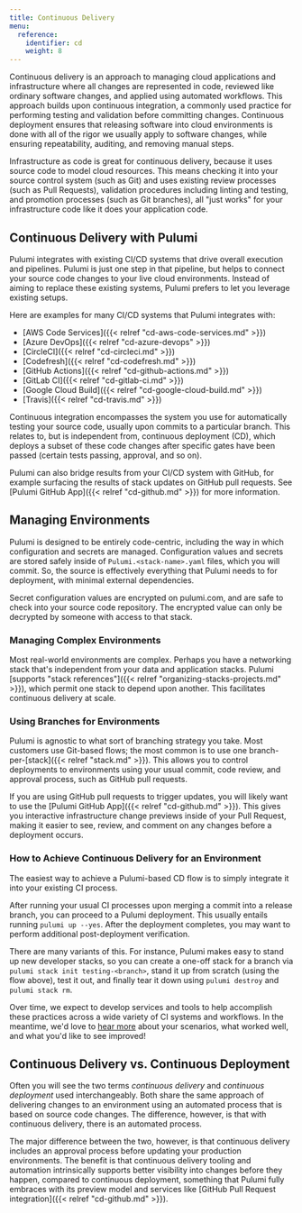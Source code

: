 ```yaml
---
title: Continuous Delivery
menu:
  reference:
    identifier: cd
    weight: 8
---
```


Continuous delivery is an approach to managing cloud applications and infrastructure where all changes are
represented in code, reviewed like ordinary software changes, and applied using automated workflows. This approach
builds upon continuous integration, a commonly used practice for performing testing and validation before committing
changes. Continuous deployment ensures that releasing software into cloud environments is done with all of the
rigor we usually apply to software changes, while ensuring repeatability, auditing, and removing manual steps.

Infrastructure as code is great for continuous delivery, because it uses source code to model cloud resources.
This means checking it into your source control system (such as Git) and uses existing review processes (such as
Pull Requests), validation procedures including linting and testing, and promotion processes (such as Git branches),
all "just works" for your infrastructure code like it does your application code.

## Continuous Delivery with Pulumi

Pulumi integrates with existing CI/CD systems that drive overall execution and pipelines. Pulumi is just one
step in that pipeline, but helps to connect your source code changes to your live cloud environments. Instead of
aiming to replace these existing systems, Pulumi prefers to let you leverage existing setups.

Here are examples for many CI/CD systems that Pulumi integrates with:

* [AWS Code Services]({{< relref "cd-aws-code-services.md" >}})
* [Azure DevOps]({{< relref "cd-azure-devops" >}})
* [CircleCI]({{< relref "cd-circleci.md" >}})
* [Codefresh]({{< relref "cd-codefresh.md" >}})
* [GitHub Actions]({{< relref "cd-github-actions.md" >}})
* [GitLab CI]({{< relref "cd-gitlab-ci.md" >}})
* [Google Cloud Build]({{< relref "cd-google-cloud-build.md" >}})
* [Travis]({{< relref "cd-travis.md" >}})

Continuous integration encompasses the system you use for automatically testing your source code, usually upon
commits to a particular branch. This relates to, but is independent from, continuous deployment (CD), which deploys
a subset of these code changes after specific gates have been passed (certain tests passing, approval, and so on).

Pulumi can also bridge results from your CI/CD system with GitHub, for example surfacing the results of stack
updates on GitHub pull requests. See [Pulumi GitHub App]({{< relref "cd-github.md" >}}) for more information.

## Managing Environments

Pulumi is designed to be entirely code-centric, including the way in which configuration and secrets are managed.
Configuration values and secrets are stored safely inside of `Pulumi.<stack-name>.yaml` files, which you will commit.
So, the source is effectively everything that Pulumi needs to for deployment, with minimal external dependencies.

Secret configuration values are encrypted on pulumi.com, and are safe to check into your source code repository.
The encrypted value can only be decrypted by someone with access to that stack.

### Managing Complex Environments

Most real-world environments are complex. Perhaps you have a networking stack that's independent from your data
and application stacks. Pulumi [supports "stack references"]({{< relref "organizing-stacks-projects.md" >}}), which
permit one stack to depend upon another. This facilitates continuous delivery at scale.

### Using Branches for Environments

Pulumi is agnostic to what sort of branching strategy you take. Most customers use Git-based flows; the most common is
to use one branch-per-[stack]({{< relref "stack.md" >}}). This allows you to control deployments to environments
using your usual commit, code review, and approval process, such as GitHub pull requests.

If you are using GitHub pull requests to trigger updates, you will likely want to use the
[Pulumi GitHub App]({{< relref "cd-github.md" >}}). This gives you interactive infrastructure change previews
inside of your Pull Request, making it easier to see, review, and comment on any changes before a deployment occurs.

### How to Achieve Continuous Delivery for an Environment

The easiest way to achieve a Pulumi-based CD flow is to simply integrate it into your existing CI process.

After running your usual CI processes upon merging a commit into a release branch, you can proceed to a Pulumi
deployment.  This usually entails running `pulumi up --yes`. After the deployment completes, you may want to perform
additional post-deployment verification.

There are many variants of this. For instance, Pulumi makes easy to stand up new developer stacks, so you can create a
one-off stack for a branch via `pulumi stack init testing-<branch>`, stand it up from scratch (using the flow above),
test it out, and finally tear it down using `pulumi destroy` and `pulumi stack rm`.

Over time, we expect to develop services and tools to help accomplish these practices across a wide variety of CI
systems and workflows.  In the meantime, we'd love to [hear more](mailto:support@pulumi.com) about your scenarios,
what worked well, and what you'd like to see improved!

## Continuous Delivery vs. Continuous Deployment

Often you will see the two terms _continuous delivery_ and _continuous deployment_ used interchangeably. Both share
the same approach of delivering changes to an environment using an automated process that is based on source code
changes. The difference, however, is that with continuous delivery, there is an automated process.

The major difference between the two, however, is that continuous delivery includes an approval process before
updating your production environments. The benefit is that continuous delivery tooling and automation intrinsically
supports better visibility into changes before they happen, compared to continuous deployment, something that Pulumi
fully embraces with its preview model and services like [GitHub Pull Request integration]({{< relref "cd-github.md" >}}).
